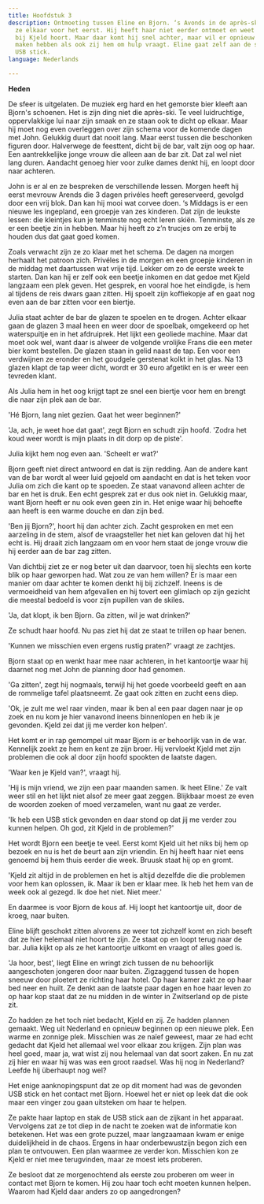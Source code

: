```yaml
---
title: Hoofdstuk 3
description: Ontmoeting tussen Eline en Bjorn. ‘s Avonds in de après-ski bar ontmoeten
  ze elkaar voor het eerst. Hij heeft haar niet eerder ontmoet en weet niet dat ze
  bij Kjeld hoort. Maar daar komt hij snel achter, maar wil er opnieuw niks mee te
  maken hebben als ook zij hem om hulp vraagt. Eline gaat zelf aan de slag met de
  USB stick.
language: Nederlands

---
```

**Heden**

De sfeer is uitgelaten. De muziek erg hard en het gemorste bier kleeft aan Bjorn's schoenen. Het is zijn ding niet die après-ski. Te veel luidruchtige, oppervlakkige lui naar zijn smaak en ze staan ook te dicht op elkaar. Maar hij moet nog even overleggen over zijn schema voor de komende dagen met John. Gelukkig duurt dat nooit lang. Maar eerst tussen die beschonken figuren door. Halverwege de feesttent, dicht bij de bar, valt zijn oog op haar. Een aantrekkelijke jonge vrouw die alleen aan de bar zit. Dat zal wel niet lang duren. Aandacht genoeg hier voor zulke dames denkt hij, en loopt door naar achteren.

John is er al en ze bespreken de verschillende lessen. Morgen heeft hij eerst mevrouw Arends die 3 dagen privéles heeft gereserveerd, gevolgd door een vrij blok. Dan kan hij mooi wat corvee doen. ‘s Middags is er een nieuwe les ingepland, een groepje van zes kinderen. Dat zijn de leukste lessen: die kleintjes kun je tenminste nog echt leren skiën. Tenminste, als ze er een beetje zin in hebben. Maar hij heeft zo z’n trucjes om ze erbij te houden dus dat gaat goed komen.

Zoals verwacht zijn ze zo klaar met het schema. De dagen na morgen herhaalt het patroon zich. Privéles in de morgen en een groepje kinderen in de middag met daartussen wat vrije tijd. Lekker om zo de eerste week te starten. Dan kan hij er zelf ook een beetje inkomen en dat gedoe met Kjeld langzaam een plek geven. Het gesprek, en vooral hoe het eindigde, is hem al tijdens de reis dwars gaan zitten. Hij spoelt zijn koffiekopje af en gaat nog even aan de bar zitten voor een biertje.

Julia staat achter de bar de glazen te spoelen en te drogen. Achter elkaar gaan de glazen 3 maal heen en weer door de spoelbak, omgekeerd op het waterspuitje en in het afdruiprek. Het lijkt een geoliede machine. Maar dat moet ook wel, want daar is alweer de volgende vrolijke Frans die een meter bier komt bestellen. De glazen staan in gelid naast de tap. Een voor een verdwijnen ze eronder en het goudgele gerstenat kolkt in het glas. Na 13 glazen klapt de tap weer dicht, wordt er 30 euro afgetikt en is er weer een tevreden klant.

Als Julia hem in het oog krijgt tapt ze snel een biertje voor hem en brengt die naar zijn plek aan de bar.

'Hé Bjorn, lang niet gezien. Gaat het weer beginnen?'

'Ja, ach, je weet hoe dat gaat', zegt Bjorn en schudt zijn hoofd. 'Zodra het koud weer wordt is mijn plaats in dit dorp op de piste'.

Julia kijkt hem nog even aan. 'Scheelt er wat?'

Bjorn geeft niet direct antwoord en dat is zijn redding. Aan de andere kant van de bar wordt al weer luid gejoeld om aandacht en dat is het teken voor Julia om zich die kant op te spoeden. Ze staat vanavond alleen achter de bar en het is druk. Een echt gesprek zat er dus ook niet in. Gelukkig maar, want Bjorn heeft er nu ook even geen zin in. Het enige waar hij behoefte aan heeft is een warme douche en dan zijn bed.

'Ben jij Bjorn?', hoort hij dan achter zich. Zacht gesproken en met een aarzeling in de stem, alsof de vraagsteller het niet kan geloven dat hij het echt is. Hij draait zich langzaam om en voor hem staat de jonge vrouw die hij eerder aan de bar zag zitten.

Van dichtbij ziet ze er nog beter uit dan daarvoor, toen hij slechts een korte blik op haar geworpen had. Wat zou ze van hem willen? Er is maar een manier om daar achter te komen denkt hij bij zichzelf. Ineens is de vermoeidheid van hem afgevallen en hij tovert een glimlach op zijn gezicht die meestal bedoeld is voor zijn pupillen van de skiles.

'Ja, dat klopt, ik ben Bjorn. Ga zitten, wil je wat drinken?'

Ze schudt haar hoofd. Nu pas ziet hij dat ze staat te trillen op haar benen.

'Kunnen we misschien even ergens rustig praten?' vraagt ze zachtjes.

Bjorn staat op en wenkt haar mee naar achteren, in het kantoortje waar hij daarnet nog met John de planning door had genomen.

'Ga zitten', zegt hij nogmaals, terwijl hij het goede voorbeeld geeft en aan de rommelige tafel plaatsneemt. Ze gaat ook zitten en zucht eens diep.

'Ok, je zult me wel raar vinden, maar ik ben al een paar dagen naar je op zoek en nu kom je hier vanavond ineens binnenlopen en heb ik je gevonden. Kjeld zei dat jij me verder kon helpen'.

Het komt er in rap gemompel uit maar Bjorn is er behoorlijk van in de war. Kennelijk zoekt ze hem en kent ze zijn broer. Hij vervloekt Kjeld met zijn problemen die ook al door zijn hoofd spookten de laatste dagen.

'Waar ken je Kjeld van?', vraagt hij.

'Hij is mijn vriend, we zijn een paar maanden samen. Ik heet Eline.' Ze valt weer stil en het lijkt niet alsof ze meer gaat zeggen. Blijkbaar moest ze even de woorden zoeken of moed verzamelen, want nu gaat ze verder.

'Ik heb een USB stick gevonden en daar stond op dat jij me verder zou kunnen helpen. Oh god, zit Kjeld in de problemen?'

Het wordt Bjorn een beetje te veel. Eerst komt Kjeld uit het niks bij hem op bezoek en nu is het de beurt aan zijn vriendin. En hij heeft haar niet eens genoemd bij hem thuis eerder die week. Bruusk staat hij op en gromt.

'Kjeld zit altijd in de problemen en het is altijd dezelfde die die problemen voor hem kan oplossen, ik. Maar ik ben er klaar mee. Ik heb het hem van de week ook al gezegd. Ik doe het niet. Niet meer.'

En daarmee is voor Bjorn de kous af. Hij loopt het kantoortje uit, door de kroeg, naar buiten.

Eline blijft geschokt zitten alvorens ze weer tot zichzelf komt en zich beseft dat ze hier helemaal niet hoort te zijn. Ze staat op en loopt terug naar de bar. Julia kijkt op als ze het kantoortje uitkomt en vraagt of alles goed is.

'Ja hoor, best', liegt Eline en wringt zich tussen de nu behoorlijk aangeschoten jongeren door naar buiten. Zigzaggend tussen de hopen sneeuw door ploetert ze richting haar hotel. Op haar kamer zakt ze op haar bed neer en huilt. Ze denkt aan de laatste paar dagen en hoe haar leven zo op haar kop staat dat ze nu midden in de winter in Zwitserland op de piste zit.

Zo hadden ze het toch niet bedacht, Kjeld en zij. Ze hadden plannen gemaakt. Weg uit Nederland en opnieuw beginnen op een nieuwe plek. Een warme en zonnige plek. Misschien was ze naïef geweest, maar ze had echt gedacht dat Kjeld het allemaal wel voor elkaar zou krijgen. Zijn plan was heel goed, maar ja, wat wist zij nou helemaal van dat soort zaken. En nu zat zij hier en waar hij was was een groot raadsel. Was hij nog in Nederland? Leefde hij überhaupt nog wel?

Het enige aanknopingspunt dat ze op dit moment had was de gevonden USB stick en het contact met Bjorn. Hoewel het er niet op leek dat die ook maar een vinger zou gaan uitsteken om haar te helpen.

Ze pakte haar laptop en stak de USB stick aan de zijkant in het apparaat. Vervolgens zat ze tot diep in de nacht te zoeken wat de informatie kon betekenen. Het was een grote puzzel, maar langzaamaan kwam er enige duidelijkheid in de chaos. Ergens in haar onderbewustzijn begon zich een plan te ontvouwen. Een plan waarmee ze verder kon. Misschien kon ze Kjeld er niet mee terugvinden, maar ze moest iets proberen.

Ze besloot dat ze morgenochtend als eerste zou proberen om weer in contact met Bjorn te komen. Hij zou haar toch echt moeten kunnen helpen. Waarom had Kjeld daar anders zo op aangedrongen?